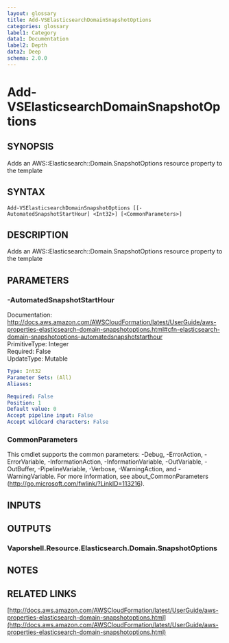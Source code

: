```yaml
---
layout: glossary
title: Add-VSElasticsearchDomainSnapshotOptions
categories: glossary
label1: Category
data1: Documentation
label2: Depth
data2: Deep
schema: 2.0.0
---
```


# Add-VSElasticsearchDomainSnapshotOptions

## SYNOPSIS
Adds an AWS::Elasticsearch::Domain.SnapshotOptions resource property to the template

## SYNTAX

```
Add-VSElasticsearchDomainSnapshotOptions [[-AutomatedSnapshotStartHour] <Int32>] [<CommonParameters>]
```

## DESCRIPTION
Adds an AWS::Elasticsearch::Domain.SnapshotOptions resource property to the template

## PARAMETERS

### -AutomatedSnapshotStartHour
Documentation: http://docs.aws.amazon.com/AWSCloudFormation/latest/UserGuide/aws-properties-elasticsearch-domain-snapshotoptions.html#cfn-elasticsearch-domain-snapshotoptions-automatedsnapshotstarthour    
PrimitiveType: Integer    
Required: False    
UpdateType: Mutable

```yaml
Type: Int32
Parameter Sets: (All)
Aliases:

Required: False
Position: 1
Default value: 0
Accept pipeline input: False
Accept wildcard characters: False
```

### CommonParameters
This cmdlet supports the common parameters: -Debug, -ErrorAction, -ErrorVariable, -InformationAction, -InformationVariable, -OutVariable, -OutBuffer, -PipelineVariable, -Verbose, -WarningAction, and -WarningVariable.
For more information, see about_CommonParameters (http://go.microsoft.com/fwlink/?LinkID=113216).

## INPUTS

## OUTPUTS

### Vaporshell.Resource.Elasticsearch.Domain.SnapshotOptions

## NOTES

## RELATED LINKS

[http://docs.aws.amazon.com/AWSCloudFormation/latest/UserGuide/aws-properties-elasticsearch-domain-snapshotoptions.html](http://docs.aws.amazon.com/AWSCloudFormation/latest/UserGuide/aws-properties-elasticsearch-domain-snapshotoptions.html)


